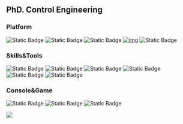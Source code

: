 ## PhD. Control Engineering

### Platform
![Static Badge](https://img.shields.io/badge/Windows-11-0080ff?logo=windows11)
![Static Badge](https://img.shields.io/badge/Os-Linux-0080ff?logo=linux)
![Static Badge](https://img.shields.io/badge/IPhone-12-0080ff?logo=apple)
[![img](https://img.shields.io/badge/dynamic/json?color=0080ff&logo=github&label=GitHub&query=%24.data.totalSubs&suffix=%20followers&url=https%3A%2F%2Fapi.spencerwoo.com%2Fsubstats%2F%3Fsource%3Dgithub%26queryKey%3Dohmyjesus)](https://github.com/ohmyjesus)
![Static Badge](https://img.shields.io/badge/CSDN-1k%2Bfollowers-0080ff?logo=RSS)

### Skills&Tools
<!--LateX-TexStudio-0080ff -->
![Static Badge](https://img.shields.io/badge/Matlab%2FSimulink-12?logo=maildotcom&color=ff0000)
![Static Badge](https://img.shields.io/badge/IDE-Visual%20Studio%20Code-ff3399?logo=visualstudiocode)
![Static Badge](https://img.shields.io/badge/Keil-12?logo=kaios&color=cccc00)
![Static Badge](https://img.shields.io/badge/PLC-Automation%20Studio-12?logo=bandrautomation&logoColor=FF8800&color=66cc00)
![Static Badge](https://img.shields.io/badge/VI-Labview-0080ff?logo=Labview&color=9933ff)
![Static Badge](https://img.shields.io/badge/LateX-TexStudio-0080ff?logo=latex&color=009999)

### Console&Game
![Static Badge](https://img.shields.io/badge/Nintendo%20Switch-11?logo=nintendoswitch&labelColor=000000&color=000000)
![Static Badge](https://img.shields.io/badge/Steam-11?logo=steam&color=000000)
![Static Badge](https://img.shields.io/badge/LOL-12?logo=leagueoflegends&color=000000)
 
<img align="center" src="https://github-readme-stats.vercel.app/api?username=ohmyjesus&show_icons=true&icon_color=CE1D2D&text_color=718096&hide_title=true&bg_color=ffffff&theme=default" />

